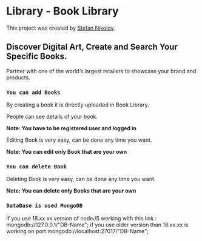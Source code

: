 # Library - Book Library

This project was created by [Stefan Nikolov](https://github.com/Stefan-Nikolovv/Own-Projects/tree/main/Book%20%20Angular).

## Discover Digital Art, Create and Search Your Specific Books.

Partner with one of the world’s largest retailers to showcase your brand and products.

### `You can add Books`

By creating a book it is directly uploaded in Book Library.

People can see details of your book.

**Note: You have to be registered user and logged in**


Editing Book is very easy, can be done any time you want.

**Note: You can edit only Book that are your own**


### `You can delete Book`

Deleting Book is very easy, can be done any time you want.

**Note: You can delete only Books that are your own**
### `DataBase is used MongoDB`
if you use 18.xx.xx version of  nodeJS working with this link : mongodb://127.0.0.1/"DB-Name";
if you use older version than 18.xx.xx is working on port mongodb://localhost:27017/"DB-Name";

